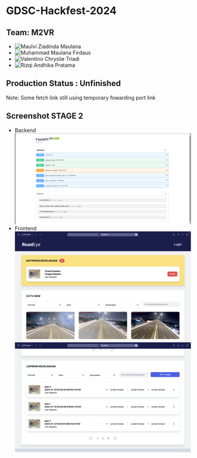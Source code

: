 # GDSC-Hackfest-2024


## Team: M2VR
* ![Maulvi Ziadinda Maulana][Ulvi-Hacker]
* ![Muhammad Maulana Firdaus][Maul-Hustler]
* ![Valentino Chryslie Triadi][Valen-Hacker]
* ![Rizqi Andhika Pratama][Qie-Hipster]
<!-- [![LinkedIn][linkedin-shield-qiya]][linkedin-qiya] -->

## Production Status : Unfinished
Note: Some fetch link still using temporary fowarding port link

## Screenshot STAGE 2
* Backend
![Backend](./img/Backend-Docs.png)
* Frontend
![Frontend-1](./img/Frontend-1.png)
![Frontend-2](./img/Frontend-2.png)




[Next.js]: https://img.shields.io/badge/next.js-000000?style=for-the-badge&logo=nextdotjs&logoColor=white
[Valen-Hacker]: https://img.shields.io/badge/Hacker-%20Valentino%20Chryslie%20Triadi%20-0F172A
[Ulvi-Hacker]: https://img.shields.io/badge/Hacker-%20Maulvi%20Ziadinda%20Maulana%20-0F172A
[Qie-Hipster]: https://img.shields.io/badge/Hipster-%20Rizqi%20Andhika%20Pratama%20-D3DAE5
[Maul-Hustler]: https://img.shields.io/badge/Hustler-%20Muhammad%20Maulana%20Firdaus%20-94A3B8
